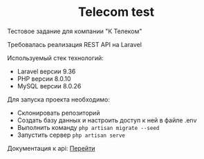 <h1 align="center">Telecom test</h1>
<p>Тестовое задание для компании "К Телеком"</p>
<p>Требовалась реализация REST API на Laravel</p>
<p>Используемый стек технологий:</p>
<ul>
<li>Laravel версии 9.36</li>
<li>PHP версии 8.0.10</li>
<li>MySQL версии 8.0.26</li>
</ul>
<p>Для запуска проекта необходимо:</p>
<ul>
<li>Склонировать репозиторий</li>
<li>Создать базу данных и настроить доступ к ней в файле .env</li>
<li>Выполнить команду <code>php artisan migrate --seed</code></li>
<li>Запустить сервер <code>php artisan serve</code></li>
</ul>

<p>Документация к api: <a target="_blank" href="https://app.swaggerhub.com/apis/MOPSIK3281/Telecom-test/1.0.0">Перейти</a></p>

